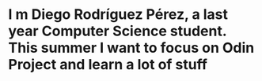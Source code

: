 # I m Diego Rodríguez Pérez, a last year Computer Science student. This summer I want to focus on Odin Project and learn a lot of stuff
